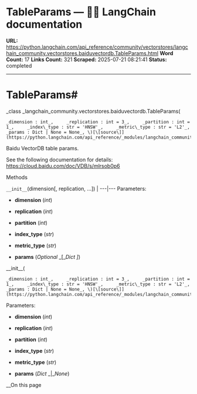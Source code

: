 # TableParams — 🦜🔗 LangChain  documentation

**URL:** https://python.langchain.com/api_reference/community/vectorstores/langchain_community.vectorstores.baiduvectordb.TableParams.html
**Word Count:** 17
**Links Count:** 321
**Scraped:** 2025-07-21 08:21:41
**Status:** completed

---

# TableParams\#

_class _langchain\_community.vectorstores.baiduvectordb.TableParams\(

    _dimension : int_,     _replication : int = 3_,     _partition : int = 1_,     _index\_type : str = 'HNSW'_,     _metric\_type : str = 'L2'_,     _params : Dict | None = None_, \)[\[source\]](https://python.langchain.com/api_reference/_modules/langchain_community/vectorstores/baiduvectordb.html#TableParams)\#     

Baidu VectorDB table params.

See the following documentation for details: <https://cloud.baidu.com/doc/VDB/s/mlrsob0p6>

Methods

`__init__`\(dimension\[, replication, ...\]\) |    ---|---      Parameters:     

  * **dimension** \(_int_\)

  * **replication** \(_int_\)

  * **partition** \(_int_\)

  * **index\_type** \(_str_\)

  * **metric\_type** \(_str_\)

  * **params** \(_Optional_ _\[__Dict_ _\]_\)

\_\_init\_\_\(

    _dimension : int_,     _replication : int = 3_,     _partition : int = 1_,     _index\_type : str = 'HNSW'_,     _metric\_type : str = 'L2'_,     _params : Dict | None = None_, \)[\[source\]](https://python.langchain.com/api_reference/_modules/langchain_community/vectorstores/baiduvectordb.html#TableParams.__init__)\#     

Parameters:     

  * **dimension** \(_int_\)

  * **replication** \(_int_\)

  * **partition** \(_int_\)

  * **index\_type** \(_str_\)

  * **metric\_type** \(_str_\)

  * **params** \(_Dict_ _|__None_\)

__On this page